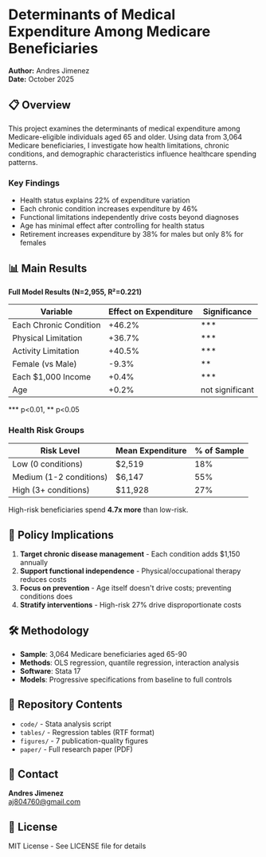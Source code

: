 # Determinants of Medical Expenditure Among Medicare Beneficiaries

**Author:** Andres Jimenez  
**Date:** October 2025

## 📋 Overview

This project examines the determinants of medical expenditure among Medicare-eligible individuals aged 65 and older. Using data from 3,064 Medicare beneficiaries, I investigate how health limitations, chronic conditions, and demographic characteristics influence healthcare spending patterns.

### Key Findings

- Health status explains 22% of expenditure variation
- Each chronic condition increases expenditure by 46%
- Functional limitations independently drive costs beyond diagnoses
- Age has minimal effect after controlling for health status
- Retirement increases expenditure by 38% for males but only 8% for females

## 📊 Main Results

**Full Model Results (N=2,955, R²=0.221)**

| Variable | Effect on Expenditure | Significance |
|----------|----------------------|--------------|
| Each Chronic Condition | +46.2% | *** |
| Physical Limitation | +36.7% | *** |
| Activity Limitation | +40.5% | *** |
| Female (vs Male) | -9.3% | ** |
| Each $1,000 Income | +0.4% | *** |
| Age | +0.2% | not significant |

*** p<0.01, ** p<0.05

### Health Risk Groups

| Risk Level | Mean Expenditure | % of Sample |
|------------|------------------|-------------|
| Low (0 conditions) | $2,519 | 18% |
| Medium (1-2 conditions) | $6,147 | 55% |
| High (3+ conditions) | $11,928 | 27% |

High-risk beneficiaries spend **4.7x more** than low-risk.

## 🎯 Policy Implications

1. **Target chronic disease management** - Each condition adds $1,150 annually
2. **Support functional independence** - Physical/occupational therapy reduces costs
3. **Focus on prevention** - Age itself doesn't drive costs; preventing conditions does
4. **Stratify interventions** - High-risk 27% drive disproportionate costs

## 🛠️ Methodology

- **Sample**: 3,064 Medicare beneficiaries aged 65-90
- **Methods**: OLS regression, quantile regression, interaction analysis
- **Software**: Stata 17
- **Models**: Progressive specifications from baseline to full controls

## 📁 Repository Contents

- `code/` - Stata analysis script
- `tables/` - Regression tables (RTF format)
- `figures/` - 7 publication-quality figures
- `paper/` - Full research paper (PDF)

## 📧 Contact

**Andres Jimenez**  
aj804760@gmail.com

## 📜 License

MIT License - See LICENSE file for details
